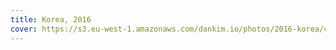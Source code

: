 ```yaml
---
title: Korea, 2016
cover: https://s3.eu-west-1.amazonaws.com/dankim.io/photos/2016-korea/cover.jpg
---
```


<img src="https://s3.eu-west-1.amazonaws.com/dankim.io/photos/2016-korea/0001.jpg" alt="" class="lazyload">
<img src="https://s3.eu-west-1.amazonaws.com/dankim.io/photos/2016-korea/0002.jpg" alt="" class="lazyload">
<img src="https://s3.eu-west-1.amazonaws.com/dankim.io/photos/2016-korea/0003.jpg" alt="" class="lazyload">
<img src="https://s3.eu-west-1.amazonaws.com/dankim.io/photos/2016-korea/0004.jpg" alt="" class="lazyload">
<img src="https://s3.eu-west-1.amazonaws.com/dankim.io/photos/2016-korea/0005.jpg" alt="" class="lazyload">
<img src="https://s3.eu-west-1.amazonaws.com/dankim.io/photos/2016-korea/0006.jpg" alt="" class="lazyload">
<img src="https://s3.eu-west-1.amazonaws.com/dankim.io/photos/2016-korea/0007.jpg" alt="" class="lazyload">
<img src="https://s3.eu-west-1.amazonaws.com/dankim.io/photos/2016-korea/0008.jpg" alt="" class="lazyload">
<img src="https://s3.eu-west-1.amazonaws.com/dankim.io/photos/2016-korea/0009.jpg" alt="" class="lazyload">
<img src="https://s3.eu-west-1.amazonaws.com/dankim.io/photos/2016-korea/0010.jpg" alt="" class="lazyload">
<img src="https://s3.eu-west-1.amazonaws.com/dankim.io/photos/2016-korea/0011.jpg" alt="" class="lazyload">
<img src="https://s3.eu-west-1.amazonaws.com/dankim.io/photos/2016-korea/0012.jpg" alt="" class="lazyload">
<img src="https://s3.eu-west-1.amazonaws.com/dankim.io/photos/2016-korea/0013.jpg" alt="" class="lazyload">
<img src="https://s3.eu-west-1.amazonaws.com/dankim.io/photos/2016-korea/0014.jpg" alt="" class="lazyload">
<img src="https://s3.eu-west-1.amazonaws.com/dankim.io/photos/2016-korea/0015.jpg" alt="" class="lazyload">
<img src="https://s3.eu-west-1.amazonaws.com/dankim.io/photos/2016-korea/0016.jpg" alt="" class="lazyload">
<img src="https://s3.eu-west-1.amazonaws.com/dankim.io/photos/2016-korea/0017.jpg" alt="" class="lazyload">
<img src="https://s3.eu-west-1.amazonaws.com/dankim.io/photos/2016-korea/0018.jpg" alt="" class="lazyload">
<img src="https://s3.eu-west-1.amazonaws.com/dankim.io/photos/2016-korea/0019.jpg" alt="" class="lazyload">
<img src="https://s3.eu-west-1.amazonaws.com/dankim.io/photos/2016-korea/0020.jpg" alt="" class="lazyload">
<img src="https://s3.eu-west-1.amazonaws.com/dankim.io/photos/2016-korea/0021.jpg" alt="" class="lazyload">
<img src="https://s3.eu-west-1.amazonaws.com/dankim.io/photos/2016-korea/0022.jpg" alt="" class="lazyload">
<img src="https://s3.eu-west-1.amazonaws.com/dankim.io/photos/2016-korea/0023.jpg" alt="" class="lazyload">
<img src="https://s3.eu-west-1.amazonaws.com/dankim.io/photos/2016-korea/0024.jpg" alt="" class="lazyload">
<img src="https://s3.eu-west-1.amazonaws.com/dankim.io/photos/2016-korea/0025.jpg" alt="" class="lazyload">
<img src="https://s3.eu-west-1.amazonaws.com/dankim.io/photos/2016-korea/0026.jpg" alt="" class="lazyload">
<img src="https://s3.eu-west-1.amazonaws.com/dankim.io/photos/2016-korea/0027.jpg" alt="" class="lazyload">
<img src="https://s3.eu-west-1.amazonaws.com/dankim.io/photos/2016-korea/0028.jpg" alt="" class="lazyload">
<img src="https://s3.eu-west-1.amazonaws.com/dankim.io/photos/2016-korea/0029.jpg" alt="" class="lazyload">
<img src="https://s3.eu-west-1.amazonaws.com/dankim.io/photos/2016-korea/0030.jpg" alt="" class="lazyload">
<img src="https://s3.eu-west-1.amazonaws.com/dankim.io/photos/2016-korea/0031.jpg" alt="" class="lazyload">
<img src="https://s3.eu-west-1.amazonaws.com/dankim.io/photos/2016-korea/0032.jpg" alt="" class="lazyload">
<img src="https://s3.eu-west-1.amazonaws.com/dankim.io/photos/2016-korea/0033.jpg" alt="" class="lazyload">
<img src="https://s3.eu-west-1.amazonaws.com/dankim.io/photos/2016-korea/0034.jpg" alt="" class="lazyload">
<img src="https://s3.eu-west-1.amazonaws.com/dankim.io/photos/2016-korea/0035.jpg" alt="" class="lazyload">
<img src="https://s3.eu-west-1.amazonaws.com/dankim.io/photos/2016-korea/0036.jpg" alt="" class="lazyload">
<img src="https://s3.eu-west-1.amazonaws.com/dankim.io/photos/2016-korea/0037.jpg" alt="" class="lazyload">
<img src="https://s3.eu-west-1.amazonaws.com/dankim.io/photos/2016-korea/0038.jpg" alt="" class="lazyload">
<img src="https://s3.eu-west-1.amazonaws.com/dankim.io/photos/2016-korea/0039.jpg" alt="" class="lazyload">
<img src="https://s3.eu-west-1.amazonaws.com/dankim.io/photos/2016-korea/0040.jpg" alt="" class="lazyload">
<img src="https://s3.eu-west-1.amazonaws.com/dankim.io/photos/2016-korea/0041.jpg" alt="" class="lazyload">
<img src="https://s3.eu-west-1.amazonaws.com/dankim.io/photos/2016-korea/0042.jpg" alt="" class="lazyload">
<img src="https://s3.eu-west-1.amazonaws.com/dankim.io/photos/2016-korea/0043.jpg" alt="" class="lazyload">
<img src="https://s3.eu-west-1.amazonaws.com/dankim.io/photos/2016-korea/0044.jpg" alt="" class="lazyload">
<img src="https://s3.eu-west-1.amazonaws.com/dankim.io/photos/2016-korea/0045.jpg" alt="" class="lazyload">
